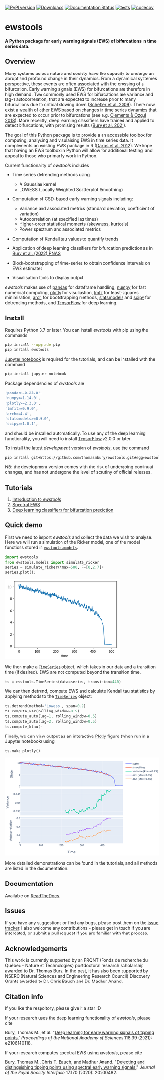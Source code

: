 [![PyPI version](https://badge.fury.io/py/ewstools.svg)](https://badge.fury.io/py/ewstools)
[![Downloads](https://pepy.tech/badge/ewstools)](https://pepy.tech/project/ewstools)
[![Documentation Status](https://readthedocs.org/projects/ewstools/badge/?version=latest)](https://ewstools.readthedocs.io/en/latest/?badge=latest)
[![tests](https://github.com/ThomasMBury/ewstools/actions/workflows/tests.yml/badge.svg?branch=main)](https://github.com/ThomasMBury/ewstools/actions/workflows/tests.yml)
[![codecov](https://codecov.io/gh/ThomasMBury/ewstools/branch/main/graph/badge.svg?token=Q5LGRV6TLF)](https://codecov.io/gh/ThomasMBury/ewstools)

# ewstools
**A Python package for early warning signals (EWS) of bifurcations in time series data.**

## Overview

Many systems across nature and society have the capacity to undergo an abrupt and profound change in their dynamics. From a dynamical systemes perspective, these events are often associated with the crossing of a bifurcation. Early warning signals (EWS) for bifurcations are therefore in high demand. Two commonly used EWS for bifurcations are variance and lag-1 autocorrelation, that are expected to increase prior to many bifurcations due to critical slowing down ([Scheffer et al. 2009](https://www.nature.com/articles/nature08227)). There now exist a wealth of other EWS based on changes in time series dynamics that are expected to occur prior to bifurcations (see e.g. [Clements & Ozgul 2018](https://onlinelibrary.wiley.com/doi/full/10.1111/ele.12948)). More recently, deep learning classifiers have trained and applied to detect bifurcations, with promising results ([Bury et al. 2021](https://www.pnas.org/doi/10.1073/pnas.2106140118)).

The goal of this Python package is to provide a an accessible toolbox for computing, analysing and visulaising EWS in time series data. It complements an existing EWS package in R ([Dakos et al. 2012](https://journals.plos.org/plosone/article?id=10.1371/journal.pone.0041010)). We hope that having an EWS toolbox in Python will allow for additional testing, and appeal to those who primarily work in Python.

Current functionality of *ewstools* includes

  - Time series detrending methods using
    - A Gaussian kernel
    - LOWESS (Locally Weighted Scatterplot Smoothing)

  - Computation of CSD-based early warning signals including:
    - Variance and associated metrics (standard deviation, coefficient of variation)
    - Autocorrelation (at specified lag times)
    - Higher-order statistical moments (skewness, kurtosis)
    - Power spectrum and associated metrics

  - Computation of Kendall tau values to quantify trends
  
  - Application of deep learning classifiers for bifurcation prediction as in [Bury et al. (2022) PNAS](https://www.pnas.org/doi/10.1073/pnas.2106140118).

  - Block-bootstrapping of time-series to obtain confidence intervals on EWS estimates
  
  - Visualisation tools to display output

*ewstools* makes use of [pandas](https://pandas.pydata.org/) for dataframe handling, [numpy](https://numpy.org/) for fast numerical computing, [plotly](https://plotly.com/graphing-libraries/) for visuliastion, [lmfit](https://lmfit.github.io/lmfit-py/) for least-squares minimisation, [arch](https://github.com/bashtage/arch) for bootstrapping methods, [statsmodels](https://www.statsmodels.org/stable/index.html) and [scipy](https://scipy.org/) for detrending methods, and [TensorFlow](https://www.tensorflow.org/install) for deep learning.


## Install

Requires Python 3.7 or later. You can install *ewstools* with pip using the commands

```bash
pip install --upgrade pip
pip install ewstools
```

[Jupyter notebook](https://jupyter.org/install) is required for the tutorials, and can be installed with the command
```bash
pip install jupyter notebook
```
Package dependencies of *ewstools* are
```bash
'pandas>=0.23.0',
'numpy>=1.14.0',
'plotly>=2.3.0',
'lmfit>=0.9.0', 
'arch>=4.4',
'statsmodels>=0.9.0',
'scipy>=1.0.1',
```
and should be installed automatically. To use any of the deep learning functionality, you will need to install [TensorFlow](https://www.tensorflow.org/install) v2.0.0 or later.

To install the latest *development* version of *ewstools*, use the command
```bash
pip install git+https://github.com/thomasmbury/ewstools.git#egg=ewstools
```
NB: the development version comes with the risk of undergoing continual changes, and has not undergone the level of scrutiny of official releases.




## Tutorials

1. [Introduction to *ewstools*](./tutorials/tutorial_intro.ipynb)
2. [Spectral EWS](./tutorials/tutorial_spectral.ipynb)
3. [Deep learning classifiers for bifurcation prediction](./tutorials/tutorial_deep_learning.ipynb)



## Quick demo

First we need to import *ewstools* and collect the data we wish to analyse. Here we will run a simulation of the Ricker model, one of the model functions stored in [`ewstools.models`](https://ewstools.readthedocs.io/en/latest/ewstools.html#ewstools-models-submodule).
```python
import ewstools
from ewstools.models import simulate_ricker
series = simulate_ricker(tmax=500, F=[0,2.7])
series.plot();
```
![](tutorials/images/series.png)

We then make a [`TimeSeries`](https://ewstools.readthedocs.io/en/latest/ewstools.html#ewstools.core.TimeSeries) object, which takes in our data and a transition time (if desired). EWS are not computed beyond the transition time.

```python
ts = ewstools.TimeSeries(data=series, transition=440)
```

We can then detrend, compute EWS and calculate Kendall tau statistics by applying methods to the [`TimeSeries`](https://ewstools.readthedocs.io/en/latest/ewstools.html#ewstools.core.TimeSeries) object:

```python
ts.detrend(method='Lowess', span=0.2)
ts.compute_var(rolling_window=0.5)
ts.compute_auto(lag=1, rolling_window=0.5)
ts.compute_auto(lag=2, rolling_window=0.5)
ts.compute_ktau()
```

Finally, we can view output as an interactive [Plotly](https://plotly.com/python/) figure (when run in a Jupyter notebook) using

```python
ts.make_plotly()
```

![](tutorials/images/ews.png)

More detailed demonstrations can be found in the tutorials, and all methods are listed in the documentation.

## Documentation

Available on [ReadTheDocs](https://ewstools.readthedocs.io/en/latest/).

## Issues

If you have any suggestions or find any bugs, please post them on the [issue tracker](https://github.com/ThomasMBury/ewstools/issues). I also welcome any contributions - please get in touch if you are interested, or submit a pull request if you are familiar with that process.

## Acknowledgements

This work is currently supported by an FRQNT (Fonds de recherche du Québec - Nature et Technologies) postdoctoral research scholarship awarded to Dr. Thomas Bury. In the past, it has also been supported by NSERC (Natural Sciences and Engineering Research Council) Discovery Grants awarded to Dr. Chris Bauch and Dr. Madhur Anand.

## Citation info

If you like the respoitory, please give it a star :D

If your research uses the deep learning functionality of *ewstools*, please cite

Bury, Thomas M., et al. "[Deep learning for early warning signals of tipping points.](https://www.pnas.org/doi/abs/10.1073/pnas.2106140118)" *Proceedings of the National Academy of Sciences* 118.39 (2021): e2106140118.

If your research computes spectral EWS using *ewstools*, please cite

Bury, Thomas M., Chris T. Bauch, and Madhur Anand. "[Detecting and distinguishing tipping points using spectral early warning signals.](https://royalsocietypublishing.org/doi/full/10.1098/rsif.2020.0482)" *Journal of the Royal Society Interface* 17.170 (2020): 20200482.
